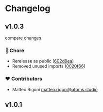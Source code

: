 # Changelog


## v1.0.3

[compare changes](https://github.com/rigo-m/nuxt-astrofy/compare/v1.0.1...v1.0.3)

### 🏡 Chore

- Rerelease as public ([602d9ea](https://github.com/rigo-m/nuxt-astrofy/commit/602d9ea))
- Removed unused imports ([0020f66](https://github.com/rigo-m/nuxt-astrofy/commit/0020f66))

### ❤️ Contributors

- Matteo Rigoni <matteo.rigoni@atoms.studio>

## v1.0.1

